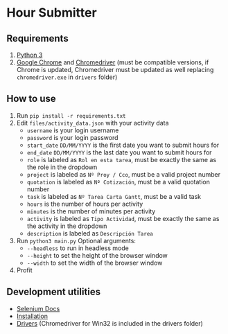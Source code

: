 # Hour Submitter

## Requirements

1. [Python 3](https://www.python.org/downloads/)
2. [Google Chrome](https://www.google.com/chrome/) and [Chromedriver](https://chromedriver.chromium.org/downloads) (must be compatible versions, if Chrome is updated, Chromedriver must be updated as well replacing `chromedriver.exe` in `drivers` folder)

## How to use

1. Run `pip install -r requirements.txt`
2. Edit `files/activity_data.json` with your activity data
   - `username` is your login username
   - `password` is your login password
   - `start_date` `DD/MM/YYYY` is the first date you want to submit hours for
   - `end_date` `DD/MM/YYYY` is the last date you want to submit hours for
   - `role` is labeled as `Rol en esta tarea`, must be exactly the same as the role in the dropdown
   - `project` is labeled as `Nº Proy / Cco`, must be a valid project number
   - `quotation` is labeled as `Nº Cotización`, must be a valid quotation number
   - `task` is labeled as `Nº Tarea Carta Gantt`, must be a valid task
   - `hours` is the number of hours per activity
   - `minutes` is the number of minutes per activity
   - `activity` is labeled as `Tipo Actividad`, must be exactly the same as the activity in the dropdown
   - `description` is labeled as `Descripción Tarea`
3. Run `python3 main.py`
   Optional arguments:
   - `--headless` to run in headless mode
   - `--height` to set the height of the browser window
   - `--width` to set the width of the browser window
4. Profit

## Development utilities

- [Selenium Docs](https://selenium-python.readthedocs.io/)
- [Installation](https://selenium-python.readthedocs.io/installation.html)
- [Drivers](https://selenium-python.readthedocs.io/installation.html#drivers) (Chromedriver for Win32 is included in the drivers folder)
